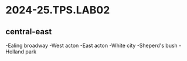 # 2024-25.TPS.LAB02
## central-east
-Ealing broadway
-West acton
-East acton
-White city
-Sheperd's bush
-Holland park
